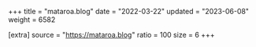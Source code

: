 +++
title = "mataroa.blog"
date = "2022-03-22"
updated = "2023-06-08"
weight = 6582

[extra]
source = "https://mataroa.blog"
ratio = 100
size = 6
+++
